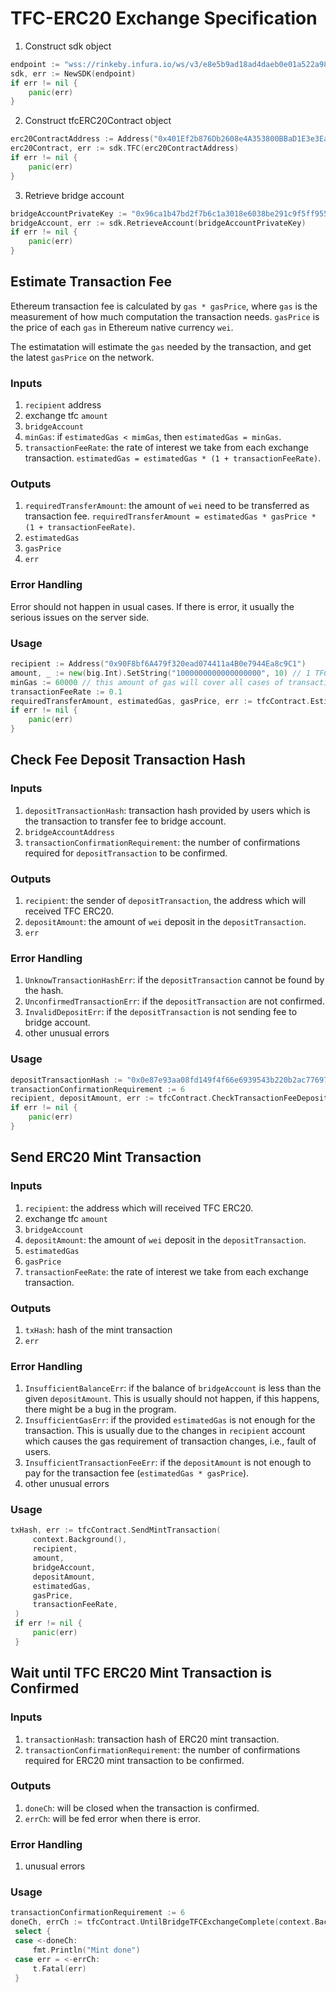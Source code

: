 # TFC-ERC20 Exchange Specification

1. Construct sdk object
```go
endpoint := "wss://rinkeby.infura.io/ws/v3/e8e5b9ad18ad4daeb0e01a522a989d66"
sdk, err := NewSDK(endpoint)
if err != nil {
    panic(err)
}
```
2. Construct tfcERC20Contract object
```go
erc20ContractAddress := Address("0x401Ef2b876Db2608e4A353800BBaD1E3e3Ea8B46")
erc20Contract, err := sdk.TFC(erc20ContractAddress)
if err != nil {
    panic(err)
}
```
3. Retrieve bridge account
```go
bridgeAccountPrivateKey := "0x96ca1b47bd2f7b6c1a3018e6038be291c9f5ff9556e5200f677c295693a31c60"
bridgeAccount, err := sdk.RetrieveAccount(bridgeAccountPrivateKey)
if err != nil {
    panic(err)
}
```

## Estimate Transaction Fee

Ethereum transaction fee is calculated by `gas * gasPrice`, where `gas` is the measurement of how much computation the transaction needs. `gasPrice` is the price of each `gas` in Ethereum native currency `wei`. 

The estimatation will estimate the `gas` needed by the transaction, and get the latest `gasPrice` on the network. 

### Inputs
1. `recipient` address
2. exchange tfc `amount`
3. `bridgeAccount`
4. `minGas`: if `estimatedGas < mimGas`, then `estimatedGas = minGas`.
5. `transactionFeeRate`: the rate of interest we take from each exchange transaction. `estimatedGas = estimatedGas * (1 + transactionFeeRate)`.

### Outputs
1. `requiredTransferAmount`: the amount of `wei` need to be transferred as transaction fee. `requiredTransferAmount = estimatedGas * gasPrice * (1 + transactionFeeRate)`. 
2. `estimatedGas`
3. `gasPrice`
4. `err`

### Error Handling
Error should not happen in usual cases. 
If there is error, it usually the serious issues on the server side.

### Usage
```go
recipient := Address("0x90F8bf6A479f320ead074411a4B0e7944Ea8c9C1")
amount, _ := new(big.Int).SetString("1000000000000000000", 10) // 1 TFC
minGas := 60000 // this amount of gas will cover all cases of transaction to exchange TFC ERC20
transactionFeeRate := 0.1
requiredTransferAmount, estimatedGas, gasPrice, err := tfcContract.EstimateTFCExchangeFee(context.Background(), recipient, amount, bridgeAccount, minGas, transactionFeeRate)
if err != nil {
    panic(err)
}
```

## Check Fee Deposit Transaction Hash

### Inputs
1. `depositTransactionHash`: transaction hash provided by users which is the transaction to transfer fee to bridge account.
2. `bridgeAccountAddress`
3. `transactionConfirmationRequirement`: the number of confirmations required for `depositTransaction` to be confirmed. 

### Outputs
1. `recipient`: the sender of `depositTransaction`, the address which will received TFC ERC20.
2. `depositAmount`: the amount of `wei` deposit in the `depositTransaction`.
3. `err`

### Error Handling
1. `UnknowTransactionHashErr`: if the `depositTransaction` cannot be found by the hash.
2. `UnconfirmedTransactionErr`: if the `depositTransaction` are not confirmed.
3. `InvalidDepositErr`: if the `depositTransaction` is not sending fee to bridge account.
4. other unusual errors

### Usage
```go
depositTransactionHash := "0x0e87e93aa08fd149f4f66e6939543b220b2ac77697f786c0ca5e4e88022c564d"
transactionConfirmationRequirement := 6
recipient, depositAmount, err := tfcContract.CheckTransactionFeeDeposit(context.Background(), depositTransactionHash, bridgeAccount.Address(), transactionConfirmationRequirement)
if err != nil {
    panic(err)
}
```

## Send ERC20 Mint Transaction

### Inputs
1. `recipient`: the address which will received TFC ERC20.
2. exchange tfc `amount`
3. `bridgeAccount`
4. `depositAmount`: the amount of `wei` deposit in the `depositTransaction`.
5. `estimatedGas`
6. `gasPrice`
7. `transactionFeeRate`: the rate of interest we take from each exchange transaction.

### Outputs
1. `txHash`: hash of the mint transaction
2. `err`

### Error Handling
1. `InsufficientBalanceErr`: if the balance of `bridgeAccount` is less than the given `depositAmount`. 
   This is usually should not happen, if this happens, there might be a bug in the program. 
2. `InsufficientGasErr`: if the provided `estimatedGas` is not enough for the transaction.
   This is usually due to the changes in `recipient` account which causes the gas requirement of transaction changes, i.e., fault of users.
3. `InsufficientTransactionFeeErr`: if the `depositAmount` is not enough to pay for the transaction fee (`estimatedGas * gasPrice`). 
4. other unusual errors

### Usage
```go
txHash, err := tfcContract.SendMintTransaction(
     context.Background(),
     recipient,
     amount,
     bridgeAccount,
     depositAmount,
     estimatedGas,
     gasPrice,
     transactionFeeRate,
 )
 if err != nil {
     panic(err)
 }
```

## Wait until TFC ERC20 Mint Transaction is Confirmed

### Inputs
1. `transactionHash`: transaction hash of ERC20 mint transaction.
2. `transactionConfirmationRequirement`: the number of confirmations required for ERC20 mint transaction to be confirmed.

### Outputs
1. `doneCh`: will be closed when the transaction is confirmed.
2. `errCh`: will be fed error when there is error.

### Error Handling
1. unusual errors

### Usage
```go
transactionConfirmationRequirement := 6
doneCh, errCh := tfcContract.UntilBridgeTFCExchangeComplete(context.Background(), txHash, transactionConfirmationRequirement)
 select {
 case <-doneCh:
     fmt.Println("Mint done")
 case err = <-errCh:
     t.Fatal(err)
 }
```